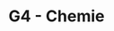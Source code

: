 ---
title: G4 - Chemie
subject: Chemie
layout: subject
summary: "Přehled všech témat pro chemie v G4 popořadě:"
---